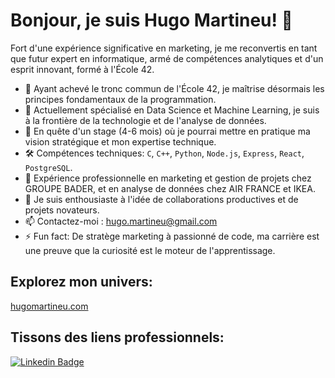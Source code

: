# Bonjour, je suis Hugo Martineu! 👋

Fort d'une expérience significative en marketing, je me reconvertis en tant que futur expert en informatique, armé de compétences analytiques et d'un esprit innovant, formé à l'École 42.

- 🔭 Ayant achevé le tronc commun de l'École 42, je maîtrise désormais les principes fondamentaux de la programmation.
- 🌱 Actuellement spécialisé en Data Science et Machine Learning, je suis à la frontière de la technologie et de l'analyse de données.
- 👯 En quête d'un stage (4-6 mois) où je pourrai mettre en pratique ma vision stratégique et mon expertise technique.
- 🛠️ Compétences techniques: `C`, `C++`, `Python`, `Node.js`, `Express`, `React`, `PostgreSQL`.
- 💼 Expérience professionnelle en marketing et gestion de projets chez GROUPE BADER, et en analyse de données chez AIR FRANCE et IKEA.
- 🤝 Je suis enthousiaste à l'idée de collaborations productives et de projets novateurs.
- 📫 Contactez-moi : hugo.martineu@gmail.com
- ⚡ Fun fact: De stratège marketing à passionné de code, ma carrière est une preuve que la curiosité est le moteur de l'apprentissage.

## Explorez mon univers:
[hugomartineu.com](https://hugomartineu.com/)

## Tissons des liens professionnels:
[![Linkedin Badge](https://img.shields.io/badge/-LinkedIn-blue?style=flat-square&logo=LinkedIn&logoColor=white&link=https://www.linkedin.com/in/hugomartineu/)](https://www.linkedin.com/in/hugomartineu/)

